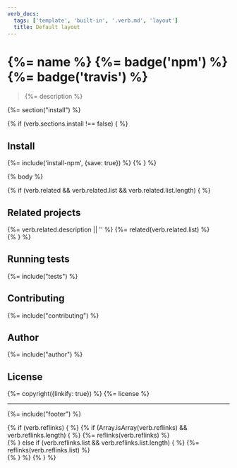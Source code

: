 ```yaml
---
verb_docs:
  tags: ['template', 'built-in', '.verb.md', 'layout']
  title: Default layout
---
```

# {%= name %} {%= badge('npm') %} {%= badge('travis') %}

> {%= description %}

<!-- toc -->

{%= section("install") %}

{% if (verb.sections.install !== false) { %}
## Install
{%= include('install-npm', {save: true}) %}
{% } %}

{% body %}

{% if (verb.related && verb.related.list && verb.related.list.length) { %}
## Related projects
{%= verb.related.description || '' %} 
{%= related(verb.related.list) %}  
{% } %}

## Running tests
{%= include("tests") %}

## Contributing
{%= include("contributing") %}

## Author
{%= include("author") %}

## License
{%= copyright({linkify: true}) %}
{%= license %}

***

{%= include("footer") %}

{% if (verb.reflinks) { %}
{% if (Array.isArray(verb.reflinks) && verb.reflinks.length) { %}
{%= reflinks(verb.reflinks) %}  
{% } else if (verb.reflinks.list && verb.reflinks.list.length) { %}
{%= reflinks(verb.reflinks.list) %}  
{% } %}
{% } %}
